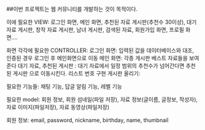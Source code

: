 ##이번 프로젝트는 웹 커뮤니티를 개발하는 것이 목적이다.

이에 필요한 VIEW:
  로그인 화면, 메인 화면, 추천된 자료 게시판(추천수 30이상),
  대기 자료 게시판, 창작 자료 게시판, 남녀 게시판, 검색된 자료,
  회원가입 화면, 프로필 화면....

화면 각각에 필요한 CONTROLLER:
  로그인 화면: 입력된 값을 데이터베이스와 대조, 인증된 경우 로그인 후 메인화면으로 이동
  메인 화면: 각종 게시판 베스트 자료들을 보여준다
  대기 자료, 추천된 게시판 : 대기 자료에서 일정 범위의 추천수가 넘어간다면 추천된 게시판
                        으로 이동시킨다. 리스트 번호 구현
  게시판 올리기:

필요한 기능들:
  채팅 기능, 답글 알림 기능, 레벨 기능

필요한 model:
  회원 정보, 회원 섬네일(파일 저장), 자료 정보(글이름, 글정보, 작성자), 자료 이미지(파일저장), 자료 동영상(파일저장)

회원 정보:
  email, password, nickname, birthday, name, thumbnail
